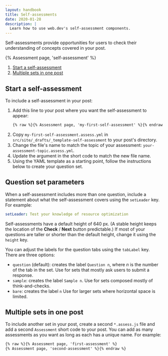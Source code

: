 ```yaml
---
layout: handbook
title: Self-assessments
date: 2020-01-28
description: |
  Learn how to use web.dev's self-assessment components.
---
```


Self-assessments provide opportunities for users
to check their understanding of concepts covered in your post.

{% Assessment page, 'self-assessment' %}

1. [Start a self-assessment](#start-a-self-assessment)
1. [Multiple sets in one post](#multiple-sets-in-one-post)

## Start a self-assessment

To include a self-assessment in your post:
1. Add this line to your post where you want the self-assessment to appear:
    ```html
    {% raw %}{% Assessment page, 'my-first-self-assessment' %}{% endraw %}
    ```
1. Copy `my-first-self-assessment.assess.yml` in `src/site/_drafts/_template-self-assessment`
   to your post's directory.
1. Change the file's name to match
   the topic of your assessment: `your-assessment-topic.assess.yml`.
1. Update the argument in the short code to match the new file name.
1. Using the YAML template as a starting point,
   follow the instructions below to create your question set.

## Question set parameters

When a self-assessment includes more than one question,
include a statement about what the self-assessment covers
using the `setLeader` key. For example:

```yaml
setLeader: Test your knowledge of resource optimization
```

Self-assessments have a default height of 640&nbsp;px.
(A stable height keeps the location of the **Check** / **Next** button predictable.)
If most of your questions are taller or shorter than the default height,
change it using the `height` key.

You can adjust the labels for the question tabs using the `tabLabel` key.
There are three options:
- `question` (default): creates the label `Question n`,
  where _n_ is the number of the tab in the set.
  Use for sets that mostly ask users to submit a response.
- `sample`: creates the label `Sample n`.
  Use for sets composed mostly of think-and-checks.
- `bare`: creates the label `n`
  Use for larger sets where horizontal space is limited.

## Multiple sets in one post
To include another set in your post,
create a second `*.assess.js` file and
add a second `Assessment` short code to your post.
You can add as many assessments as you want as long as each has a unique name.
For example:

```html
{% raw %}{% Assessment page, 'first-assessment' %}
{% Assessment page, 'second-assessment' %}{% endraw %}
```
